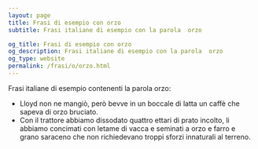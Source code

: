 ```yaml
---
layout: page
title: Frasi di esempio con orzo 
subtitle: Frasi italiane di esempio con la parola  orzo

og_title: Frasi di esempio con orzo 
og_description: Frasi italiane di esempio con la parola  orzo
og_type: website
permalink: /frasi/o/orzo.html
---
```


Frasi italiane di esempio contenenti la parola orzo:


- Lloyd non ne mangiò, però bevve in un boccale di latta un caffè che sapeva di orzo bruciato.
- Con il trattore abbiamo dissodato quattro ettari di prato incolto, li abbiamo concimati con letame di vacca e seminati a orzo e farro e grano saraceno che non richiedevano troppi sforzi innaturali al terreno.
